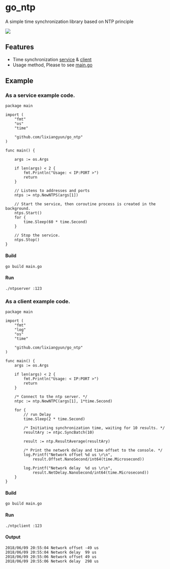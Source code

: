 # go_ntp
A simple time synchronization library based on NTP principle

![](https://travis-ci.com/lixiangyun/go_ntp.svg?branch=master)

## Features

- Time synchronization [service](https://github.com/lixiangyun/go_ntp/blob/master/ntp/server.go) & [client](https://github.com/lixiangyun/go_ntp/blob/master/ntp/client.go)
- Usage method, Please to see [main.go](https://github.com/lixiangyun/go_ntp/blob/master/main.go)

## Example

### As a service example code.

```
package main

import (
	"fmt"
	"os"
	"time"

	"github.com/lixiangyun/go_ntp"
)

func main() {

	args := os.Args

	if len(args) < 2 {
		fmt.Println("Usage: < IP:PORT >")
		return
	}

	// Listens to addresses and ports
	ntps := ntp.NewNTPS(args[1])

	// Start the service, then coroutine process is created in the background.
	ntps.Start()
	for {
		time.Sleep(60 * time.Second)
	}

	// Stop the service.
	ntps.Stop()
}

```

#### Build

```
go build main.go
```

#### Run

```
./ntpserver :123
```

### As a client example code.

```
package main

import (
	"fmt"
	"log"
	"os"
	"time"

	"github.com/lixiangyun/go_ntp"
)

func main() {
	args := os.Args

	if len(args) < 2 {
		fmt.Println("Usage: < IP:PORT >")
		return
	}

	/* Connect to the ntp server. */
	ntpc := ntp.NewNTPC(args[1], 1*time.Second)

	for {
		// run Delay
		time.Sleep(2 * time.Second)

		/* Initiating synchronization time, waiting for 10 results. */
		resultAry := ntpc.SyncBatch(10)

		result := ntp.ResultAverage(resultAry)

		/* Print the network delay and time offset to the console. */
		log.Printf("Network offset %d us \r\n",
			result.Offset.NanoSecond/int64(time.Microsecond))

		log.Printf("Network delay  %d us \r\n",
			result.NetDelay.NanoSecond/int64(time.Microsecond))
	}
}

```

#### Build

```
go build main.go
```

#### Run

```
./ntpclient :123
```

#### Output

```
2018/06/09 20:55:04 Network offset -49 us
2018/06/09 20:55:04 Network delay  99 us
2018/06/09 20:55:06 Network offset 49 us
2018/06/09 20:55:06 Network delay  298 us
```
